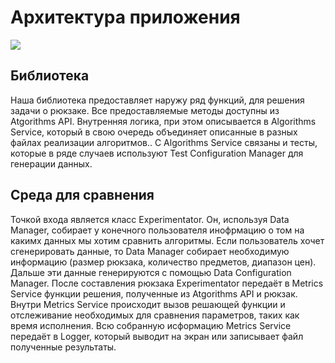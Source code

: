 # Архитектура приложения

![](https://github.com/BrudLord/Knapsack/blob/task/AA-Arch/docs/architecture/architecture-diagram.png)

## Библиотека 
Наша библиотека предоставляет наружу ряд функций, для решения задачи о рюкзаке. 
Все предоставляемые методы доступны из Atgorithms API. Внутренняя логика, при этом описывается в Algorithms Service, который в свою очередь объединяет описанные в разных файлах реализации алгоритмов.. 
С Algorithms Service связаны и тесты, которые в ряде случаев используют Test Configuration Manager для генерации данных. 

## Среда для сравнения
Точкой входа является класс Experimentator. Он, используя Data Manager, собирает у конечного пользователя инофрмацию о том на какимх данных мы хотим сравнить алгоритмы. 
Если пользователь хочет сгенерировать данные, то Data Manager собирает необходимую информацию (размер рюкзака, количество предметов, диапазон цен). Дальше эти данные генерируются с помощью Data Configuration Manager.
После составления рюкзака Experimentator передаёт в Metrics Service функции решения, полученные из Atgorithms API и рюкзак. Внутри Metrics Service происходит вызов решающей функции и отслеживание необходимых для сравнения параметров, таких как время исполнения.
Всю собранную исформацию Metrics Service передаёт в Logger, который выводит на экран или записывает файл полученные результаты.
